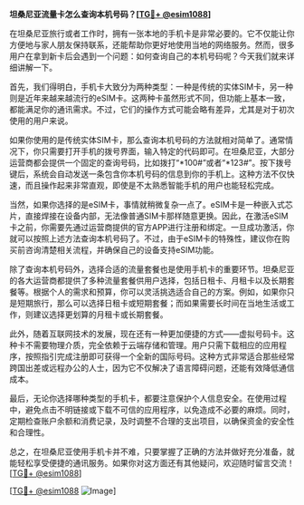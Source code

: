**坦桑尼亚流量卡怎么查询本机号码？[[TG💪+ @esim1088](https://t.me/s/esim1088)]**

在坦桑尼亚旅行或者工作时，拥有一张本地的手机卡是非常必要的。它不仅能让你方便地与家人朋友保持联系，还能帮助你更好地使用当地的网络服务。然而，很多用户在拿到新卡后会遇到一个问题：如何查询自己的本机号码呢？今天我们就来详细讲解一下。

首先，我们得明白，手机卡大致分为两种类型：一种是传统的实体SIM卡，另一种则是近年来越来越流行的eSIM卡。这两种卡虽然形式不同，但功能上基本一致，都能满足你的通讯需求。不过，它们的操作方式可能会略有差异，尤其是对于初次使用的用户来说。

如果你使用的是传统实体SIM卡，那么查询本机号码的方法就相对简单了。通常情况下，你只需要打开手机的拨号界面，输入特定的代码即可。在坦桑尼亚，大部分运营商都会提供一个固定的查询号码，比如拨打“*100#”或者“*123#”。按下拨号键后，系统会自动发送一条包含你本机号码的信息到你的手机上。这种方法不仅快速，而且操作起来非常直观，即使是不太熟悉智能手机的用户也能轻松完成。

当然，如果你选择的是eSIM卡，事情就稍微复杂一点了。eSIM卡是一种嵌入式芯片，直接焊接在设备内部，无法像普通SIM卡那样随意更换。因此，在激活eSIM卡之前，你需要先通过运营商提供的官方APP进行注册和绑定。一旦成功激活，你就可以按照上述方法查询本机号码了。不过，由于eSIM卡的特殊性，建议你在购买前咨询清楚相关流程，并确保自己的设备支持eSIM功能。

除了查询本机号码外，选择合适的流量套餐也是使用手机卡的重要环节。坦桑尼亚的各大运营商都提供了多种流量套餐供用户选择，包括日租卡、月租卡以及长期套餐等。根据个人的需求和预算，你可以灵活挑选适合自己的方案。例如，如果你只是短期旅行，那么可以选择日租卡或短期套餐；而如果需要长时间在当地生活或工作，则建议选择更划算的月租卡或长期套餐。

此外，随着互联网技术的发展，现在还有一种更加便捷的方式——虚拟号码卡。这种卡不需要物理介质，完全依赖于云端存储和管理。用户只需下载相应的应用程序，按照指引完成注册即可获得一个全新的国际号码。这种方式非常适合那些经常跨国出差或远程办公的人士，因为它不仅解决了语言障碍问题，还能有效降低通信成本。

最后，无论你选择哪种类型的手机卡，都要注意保护个人信息安全。在使用过程中，避免点击不明链接或下载不可信的应用程序，以免造成不必要的麻烦。同时，定期检查账户余额和消费记录，及时调整不合理的支出项目，以确保资金的安全性和合理性。

总之，在坦桑尼亚使用手机卡并不难，只要掌握了正确的方法并做好充分准备，就能轻松享受便捷的通讯服务。如果你对这方面还有其他疑问，欢迎随时留言交流！[[TG💪+ @esim1088](https://t.me/s/esim1088)]

[[TG💪+ @esim1088](https://t.me/s/esim1088) ![Image](https://i.postimg.cc/4NQfJmqS/Snipaste-2025-05-13-00-14-12.png)]